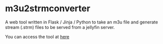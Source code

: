 # m3u2strmconverter

A web tool written in Flask / Jinja / Python to take an m3u file and generate stream (.strm) files to be served from a jellyfin server.

You can access the tool at [here](https://m3u2stream.talkingtech.io/)
